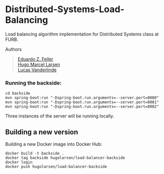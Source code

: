 # Distributed-Systems-Load-Balancing
Load balancing algorithm implementation for Distributed Systems class at FURB.

Authors
> [Eduardo Z. Feller](https://github.com/eduardofz12) <br>
> [Hugo Marcel Larsen](https://github.com/HMLarsen) <br>
> [Lucas Vanderlinde](https://github.com/LucasVander) <br>

### Running the backside:

```
cd backside
mvn spring-boot:run "-Dspring-boot.run.arguments=--server.port=8080"
mvn spring-boot:run "-Dspring-boot.run.arguments=--server.port=8081"
mvn spring-boot:run "-Dspring-boot.run.arguments=--server.port=8082"
```
Three instances of the server will be running locally.

## Building a new version
Building a new Docker image into Docker Hub:

```
docker build -t backside .
docker tag backside hugolarsen/load-balancer-backside
docker login
docker push hugolarsen/load-balancer-backside
```
